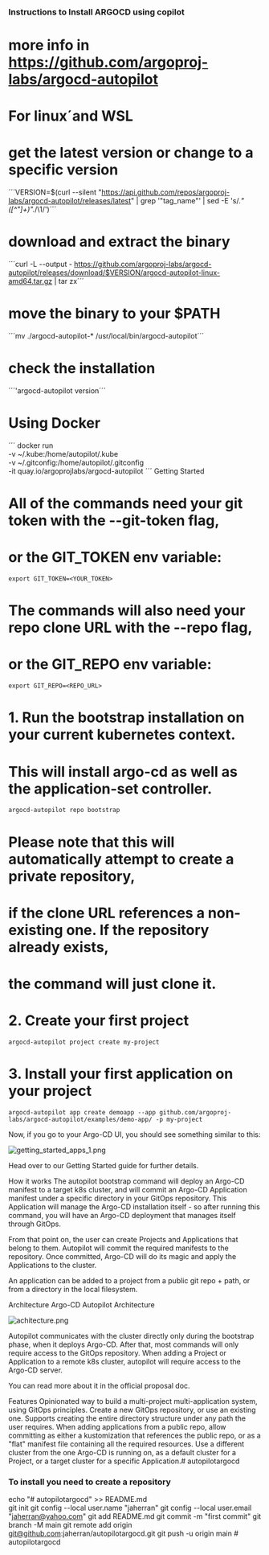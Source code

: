 ### Instructions to Install ARGOCD using copilot ###
# more info in https://github.com/argoproj-labs/argocd-autopilot #

# For linux´and WSL #
# get the latest version or change to a specific version
´´´VERSION=$(curl --silent "https://api.github.com/repos/argoproj-labs/argocd-autopilot/releases/latest" | grep '"tag_name"' | sed -E 's/.*"([^"]+)".*/\1/')´´´

# download and extract the binary
´´´curl -L --output - https://github.com/argoproj-labs/argocd-autopilot/releases/download/$VERSION/argocd-autopilot-linux-amd64.tar.gz | tar zx´´´

# move the binary to your $PATH
´´´mv ./argocd-autopilot-* /usr/local/bin/argocd-autopilot´´´

# check the installation
´´´'argocd-autopilot version´´´

# Using Docker #
´´´
docker run \
  -v ~/.kube:/home/autopilot/.kube \
  -v ~/.gitconfig:/home/autopilot/.gitconfig \
  -it quay.io/argoprojlabs/argocd-autopilot <cmd> <flags> 
´´´
Getting Started
# All of the commands need your git token with the --git-token flag,
# or the GIT_TOKEN env variable:

    export GIT_TOKEN=<YOUR_TOKEN>

# The commands will also need your repo clone URL with the --repo flag,
# or the GIT_REPO env variable:

    export GIT_REPO=<REPO_URL>

# 1. Run the bootstrap installation on your current kubernetes context.
# This will install argo-cd as well as the application-set controller.

    argocd-autopilot repo bootstrap

# Please note that this will automatically attempt to create a private repository,
# if the clone URL references a non-existing one. If the repository already exists,
# the command will just clone it.

# 2. Create your first project

    argocd-autopilot project create my-project

# 3. Install your first application on your project

    argocd-autopilot app create demoapp --app github.com/argoproj-labs/argocd-autopilot/examples/demo-app/ -p my-project
Now, if you go to your Argo-CD UI, you should see something similar to this:

![getting_started_apps_1.png](/home/jaherran/code/kubernetes/argo/getting_started_apps_1.png)

Head over to our Getting Started guide for further details.

How it works
The autopilot bootstrap command will deploy an Argo-CD manifest to a target k8s cluster, and will commit an Argo-CD Application manifest under a specific directory in your GitOps repository. This Application will manage the Argo-CD installation itself - so after running this command, you will have an Argo-CD deployment that manages itself through GitOps.

From that point on, the user can create Projects and Applications that belong to them. Autopilot will commit the required manifests to the repository. Once committed, Argo-CD will do its magic and apply the Applications to the cluster.

An application can be added to a project from a public git repo + path, or from a directory in the local filesystem.

Architecture
Argo-CD Autopilot Architecture

![achitecture.png](/home/jaherran/code/kubernetes/argo/architecture.png)

Autopilot communicates with the cluster directly only during the bootstrap phase, when it deploys Argo-CD. After that, most commands will only require access to the GitOps repository. When adding a Project or Application to a remote k8s cluster, autopilot will require access to the Argo-CD server.

You can read more about it in the official proposal doc.

Features
Opinionated way to build a multi-project multi-application system, using GitOps principles.
Create a new GitOps repository, or use an existing one.
Supports creating the entire directory structure under any path the user requires.
When adding applications from a public repo, allow committing as either a kustomization that references the public repo, or as a "flat" manifest file containing all the required resources.
Use a different cluster from the one Argo-CD is running on, as a default cluster for a Project, or a target cluster for a specific Application.# autopilotargocd



### To install you need to create a repository ###
echo "# autopilotargocd" >> README.md             
git init
git config --local user.name "jaherran"
git config --local user.email "jaherran@yahoo.com"
git add README.md
git commit -m "first commit"
git branch -M main
git remote add origin git@github.com:jaherran/autopilotargocd.git
git push -u origin main # autopilotargocd
